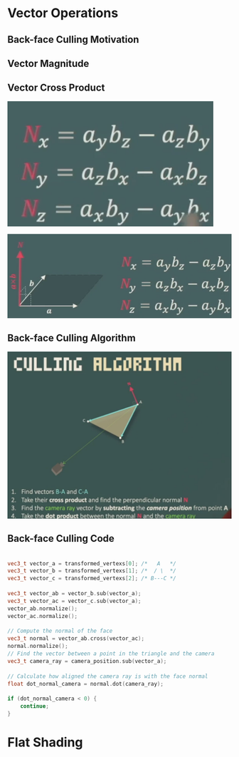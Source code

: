 ﻿# Vector Operations

## Back-face Culling Motivation

## Vector Magnitude



## Vector Cross Product

![image-20250309083323898](assets/image-20250309083323898.png)  

![image-20250309083351034](assets/image-20250309083351034.png)





## Back-face Culling Algorithm

![image-20250310063745430](assets/image-20250310063745430.png)



## Back-face Culling Code

```c++

vec3_t vector_a = transformed_vertexs[0]; /*   A   */
vec3_t vector_b = transformed_vertexs[1]; /*  / \  */
vec3_t vector_c = transformed_vertexs[2]; /* B---C */

vec3_t vector_ab = vector_b.sub(vector_a);
vec3_t vector_ac = vector_c.sub(vector_a);
vector_ab.normalize();
vector_ac.normalize();

// Compute the normal of the face
vec3_t normal = vector_ab.cross(vector_ac);
normal.normalize();
// Find the vector between a point in the triangle and the camera
vec3_t camera_ray = camera_position.sub(vector_a);

// Calculate how aligned the camera ray is with the face normal 
float dot_normal_camera = normal.dot(camera_ray);

if (dot_normal_camera < 0) {
	continue;
}
```









# Flat Shading


